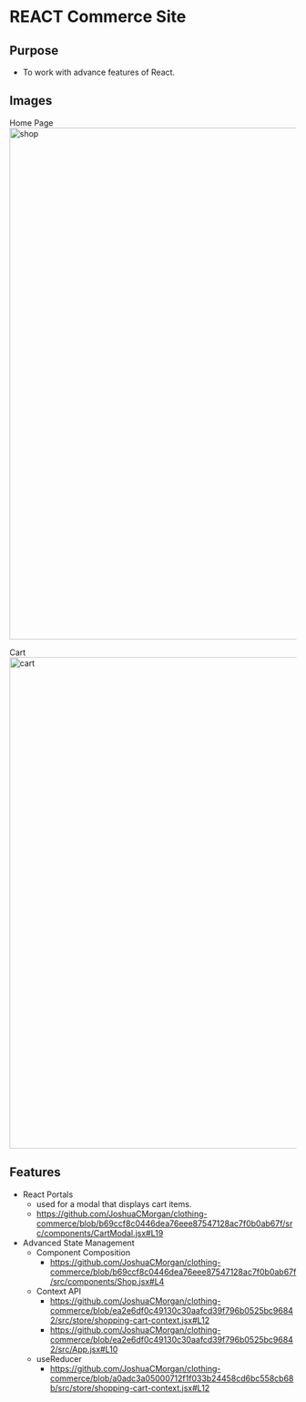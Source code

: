 # REACT Commerce Site

## Purpose

- To work with advance features of React.

## Images

Home Page
</br>
<img width="899" alt="shop" src="https://github.com/user-attachments/assets/15b4fb26-2824-4ea0-a674-8e4e5ca22522">

Cart
</br>
<img width="863" alt="cart" src="https://github.com/user-attachments/assets/8e4ef0f8-87ed-40a7-9b92-35b9ef35f723">


## Features

- React Portals
  - used for a modal that displays cart items.
  - https://github.com/JoshuaCMorgan/clothing-commerce/blob/b69ccf8c0446dea76eee87547128ac7f0b0ab67f/src/components/CartModal.jsx#L19
- Advanced State Management
  - Component Composition
    - https://github.com/JoshuaCMorgan/clothing-commerce/blob/b69ccf8c0446dea76eee87547128ac7f0b0ab67f/src/components/Shop.jsx#L4
  - Context API
    - https://github.com/JoshuaCMorgan/clothing-commerce/blob/ea2e6df0c49130c30aafcd39f796b0525bc96842/src/store/shopping-cart-context.jsx#L12
    - https://github.com/JoshuaCMorgan/clothing-commerce/blob/ea2e6df0c49130c30aafcd39f796b0525bc96842/src/App.jsx#L10
  - useReducer
    - https://github.com/JoshuaCMorgan/clothing-commerce/blob/a0adc3a05000712f1f033b24458cd6bc558cb68b/src/store/shopping-cart-context.jsx#L12
